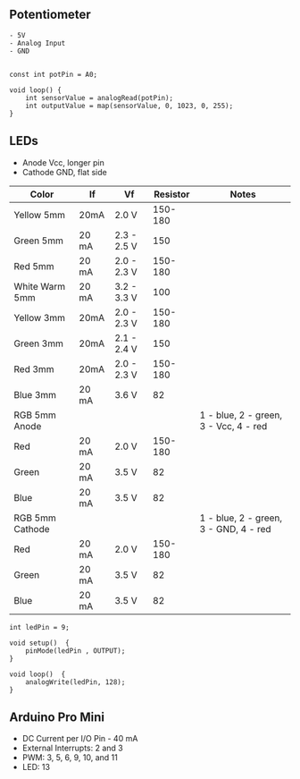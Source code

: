 Potentiometer
---

    - 5V
    - Analog Input
    - GND
  

	const int potPin = A0;
	
	void loop() {
	    int sensorValue = analogRead(potPin);
	    int outputValue = map(sensorValue, 0, 1023, 0, 255);
	}

    
LEDs
---

- Anode Vcc, longer pin
- Cathode GND, flat side

Color | If | Vf | Resistor | Notes
------|----|----|----------|------
Yellow 5mm | 20mA | 2.0 V | 150-180
Green 5mm | 20 mA | 2.3 - 2.5 V | 150
Red 5mm | 20 mA | 2.0 - 2.3 V | 150-180
White Warm 5mm | 20 mA | 3.2 - 3.3 V | 100
Yellow 3mm | 20mA | 2.0 - 2.3 V | 150-180
Green 3mm | 20mA | 2.1 - 2.4 V | 150
Red 3mm | 20mA | 2.0 - 2.3 V | 150-180
Blue 3mm | 20 mA | 3.6 V | 82
RGB 5mm Anode | | | | 1 - blue, 2 - green, 3 - Vcc, 4 - red
  Red | 20 mA | 2.0 V | 150-180
  Green | 20 mA | 3.5 V | 82
  Blue | 20 mA | 3.5 V | 82
RGB 5mm Cathode | | | | 1 - blue, 2 - green, 3 - GND, 4 - red
  Red | 20 mA | 2.0 V | 150-180
  Green | 20 mA | 3.5 V | 82
  Blue | 20 mA | 3.5 V | 82


	int ledPin = 9;
	
	void setup()  {
		pinMode(ledPin , OUTPUT);
	}

	void loop()  {
		analogWrite(ledPin, 128);
	}


Arduino Pro Mini
---

- DC Current per I/O Pin - 40 mA
- External Interrupts: 2 and 3
- PWM: 3, 5, 6, 9, 10, and 11
- LED: 13
